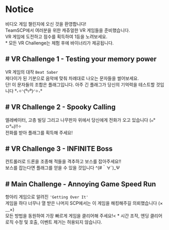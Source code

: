 # Notice
비디오 게임 챌린지에 오신 것을 환영합니다!<br>
TeamSCP에서 여러분을 위한 캐쥬얼한 VR 게임들을 준비했습니다.<br>
VR 게임에 도전하고 점수를 획득하여 1등을 노려보세요.<br>
\* 모든 VR Challenge는 체험 후에 바이너리가 제공됩니다.

## \# VR Challenge 1 - Testing your memory power
   VR 게임의 대작 `Beat Saber` <br>
   제다이가 된 기분으로 음악에 맞춰 차례대로 나오는 문자들을 썰어보세요.<br>
   단! 이 문자들의 조합은 플래그입니다. 아주 긴 플래그가 당신의 기억력을 테스트할 것입니다 °˖✧◝(⁰▿⁰)◜✧˖°

## \# VR Challenge 2 - Spooky Calling
   엘레베이터, 고층 빌딩 그리고 나무판자 위에서 당신에게 전화가 오고 있습니다 (๑°ㅁ°๑)‼✧<br>
   전화를 받아 플래그를 획득해 주세요!

## \# VR Challenge 3 - INFINITE Boss
   컨트롤러로 드론을 조종해 적들을 격추하고 보스를 잡아주세요!!<br>
   보스를 잡는다면 플래그를 얻을 수 있을 것입니다 ^(#｀∀´)_Ψ

## \# Main Challenge - Annoying Game Speed Run
   항아리 게임으로 알려진 `'Getting Over It'`<br>
   게임을 하다 너무나 열 받은 나머지 SCP에서는 이 게임을 해킹해주길 의뢰했습니다 (×﹏×)<br>
   모든 방법을 동원하여 가장 빠르게 게임을 클리어해 주세요!<
   \* 시간 조작, 엔딩 클리어 로직 수정 및 호출, 이벤트 제거는 허용되지 않습니다.
